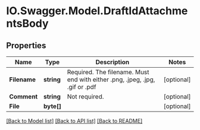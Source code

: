 # IO.Swagger.Model.DraftIdAttachmentsBody

## Properties

 Name         | Type       | Description                                                                  | Notes
--------------|------------|------------------------------------------------------------------------------|------------
 **Filename** | **string** | Required. The filename. Must end with either .png, .jpeg, .jpg, .gif or .pdf | [optional]
 **Comment**  | **string** | Not required.                                                                | [optional]
 **File**     | **byte[]** |                                                                              | [optional]

[[Back to Model list]](../README.md#documentation-for-models) [[Back to API list]](../README.md#documentation-for-api-endpoints) [[Back to README]](../README.md)

